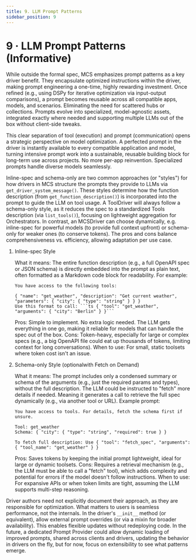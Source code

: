 ```yaml
---
title: 9. LLM Prompt Patterns
sidebar_position: 9
---
```


# 9 · LLM Prompt Patterns (Informative)

While outside the formal spec, MCS emphasizes prompt patterns as a key driver benefit. They encapsulate optimized instructions within the driver, making prompt engineering a one-time, highly rewarding investment. Once refined (e.g., using DSPy for iterative optimization via input-output comparisons), a prompt becomes reusable across all compatible apps, models, and scenarios. Eliminating the need for scattered hubs or collections. Prompts evolve into specialized, model-agnostic assets, integrated exactly where needed and supporting multiple LLMs out of the box without client-side tweaks.

This clear separation of tool (execution) and prompt (communication) opens a strategic perspective on model optimization. A perfected prompt in the driver is instantly available to every compatible application and model, turning intensive prompt work into a sustainable, reusable building block for long-term use across projects. No more per-app reinvention. Specialized prompts handle diverse models seamlessly.

Inline-spec and schema-only are two common approaches (or "styles") for how drivers in MCS structure the prompts they provide to LLMs via `get_driver_system_message()`. These styles determine how the function description (from `get_function_description()`) is incorporated into the prompt to guide the LLM on tool usage. A ToolDriver will always follow a schema-only style, as it reduces the spec to a standardized Tools description (via `list_tools()`), focusing on lightweight aggregation for Orchestrators. In contrast, an MCSDriver can choose dynamically, e.g. inline-spec for powerful models (to provide full context upfront) or schema-only for weaker ones (to conserve tokens). The pros and cons balance comprehensiveness vs. efficiency, allowing adaptation per use case. 

1. Inline-spec Style

    What it means: The entire function description (e.g., a full OpenAPI spec or JSON schema) is directly embedded into the prompt as plain text, often formatted as a Markdown code block for readability. For example:
    ```
    You have access to the following tools:

    { "name": "get_weather", "description": "Get current weather", "parameters": { "city": { "type": "string" } } }
    Use this format to call: ```ts { "tool": "get_weather", "arguments": { "city": "Berlin" } }```
    ```
    Pros: Simple to implement. No extra logic needed. The LLM gets everything in one go, making it reliable for models that can handle the spec out of the box.
    Cons: Token-heavy, especially for large or complex specs (e.g., a big OpenAPI file could eat up thousands of tokens, limiting context for long conversations).
    When to use: For small, static toolsets where token cost isn't an issue.

2. Schema-only Style (optionalwith Fetch on Demand)

    What it means: The prompt includes only a condensed summary or schema of the arguments (e.g., just the required params and types), without the full description. The LLM could be instructed to "fetch" more details if needed. Meaning it generates a call to retrieve the full spec dynamically (e.g., via another tool or URL). Example prompt:
    ```
    You have access to tools. For details, fetch the schema first if unsure.

    Tool: get_weather
    Schema: { "city": { "type": "string", "required": true } }

    To fetch full description: Use { "tool": "fetch_spec", "arguments": { "tool_name": "get_weather" } }
    ```
    Pros: Saves tokens by keeping the initial prompt lightweight, ideal for large or dynamic toolsets.
    Cons: Requires a retrieval mechanism (e.g., the LLM must be able to call a "fetch" tool), which adds complexity and potential for errors if the model doesn't follow instructions.
    When to use: For expansive APIs or when token limits are tight, assuming the LLM supports multi-step reasoning.

Driver authors need not explicitly document their approach, as they are responsible for optimization. What matters to users is seamless performance, not the internals. In the driver's `__init__` method (or equivalent), allow external prompt overrides (or via a mixin for broader availability). This enables flexible updates without redeploying code. In the future, a dedicated Prompt Provider could allow dynamic loading of improved prompts, shared across clients and drivers, updating the behavior in drivers on the fly, but for now, focus on extensibility to see what patterns emerge.